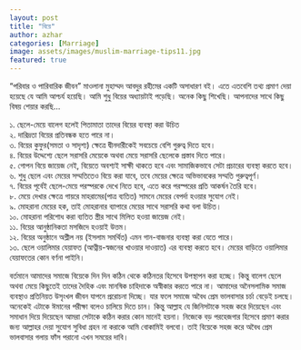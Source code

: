 ```yaml
---
layout: post
title: "বিয়ে"
author: azhar
categories: [Marriage]
image: assets/images/muslim-marriage-tips11.jpg
featured: true
---
```


“পরিবার ও পারিবারিক জীবন” মাওলানা মুহাম্মদ আবদুর রহীমের একটি অসাধারণ বই। এতে এতবেশি তথ্য প্রমাণ দেয়া হয়েছে যে আমি আশ্চর্য হয়েছি। আমি শুধু বিয়ের অধ্যায়টাই
পড়েছি। অনেক কিছু শিখেছি। আপনাদের সাথে কিছু বিষয় শেয়ার করছি…

১. ছেলে-মেয়ে বালেগ হলেই পিতামাতা তাদের বিয়ের ব্যবস্থা করা উচিত  
২. দারিদ্রতা বিয়ের প্রতিবন্ধক হতে পারে না।  
৩. বিয়ের কুফুর(সমতা ও সাদৃশ্য) ক্ষেত্রে দ্বীনদারীকেই সবচেয়ে বেশি গুরুত্ব দিতে হবে।  
৪. বিয়ের উদ্দেশ্যে ছেলে সরাসরি মেয়েকে অথবা মেয়ে সরাসরি ছেলেকে প্রস্তাব দিতে পারে।  
৫. গোপন বিয়ে জায়েজ নেই, বিয়েতে অবশ্যই সাক্ষী থাকতে হবে এবং সামাজিকভাবে সেটা প্রচারের ব্যবস্থা করতে হবে।  
৬. শুধু ছেলে এবং মেয়ের সম্মতিতেও বিয়ে করা যাবে, তবে মেয়ের ক্ষেত্রে অভিভাবকের সম্মতি গুরুত্বপূর্ণ।  
৭. বিয়ের পূর্বেই ছেলে-মেয়ে পরস্পরকে দেখে নিতে হবে, এতে করে পরস্পরের প্রতি আকর্ষন তৈরি হবে।  
৮. মেয়ে দেখার ক্ষেত্রে গায়রে মাহরামের(পাত্র ব্যতিত) সামনে মেয়ের বেপর্দা হওয়ার সুযোগ নেই।  
৯. মোহরানা মেয়ের হক, তাই মোহরানার ব্যাপারে মেয়ের সাথে সরাসরি কথা বলা উচিত।  
১০. মোহরানা পরিশোধ করা ব্যতিত স্ত্রীর সাথে মিলিত হওয়া জায়েজ নেই।  
১১. বিয়ের আনুষ্ঠানিকতা মসজিদে হওয়াই উত্তম।  
১২. বিয়ের অনুষ্ঠানে অশ্লীল নয় (ইসলাম সমর্থিত) এমন গান-বাজনার ব্যবস্থা করা যেতে পারে।  
১৩. ছেলে ওয়ালিমার যেয়াফত (আত্নীয়-স্বজনের খাওয়ার দাওয়াত) এর ব্যবস্থা করতে হবে। মেয়ের বাড়িতে ওয়ালিমার যেয়াফতের কোন বর্ণনা পাইনি।

বর্তমানে আমাদের সমাজে বিয়েকে দিন দিন কঠিন থেকে কঠিনতর হিসেবে উপস্থাপন করা হচ্ছে। কিন্তু বালেগ ছেলে অথবা মেয়ে কিছুতেই তাদের দৈহিক এবং মানষিক চাহিদাকে অস্বীকার করতে পারে না। আমাদের অনৈসলামিক সমাজ ব্যবস্থাও প্রতিনিয়ত উসৃংখল জীবন যাপনে প্ররোচনা দিচ্ছে। যার ফলে সমাজে অবৈধ প্রেম ভালবাসার চর্চা বেড়েই চলছে। অনেকেই এটাকে ঈমানের পরীক্ষা বলেও চালিয়ে দিতে চান। কিন্তু আল্লাহ যে জিনিসটাকে সহজ করে দিয়েছেন এবং সমাধান দিয়ে দিয়েছেন আমরা সেটাকে কঠিন করার কোন মানেই হয়না। নিজেকে বড় পরহেজগার হিসেবে প্রমাণ করার জন্য আল্লাহর দেয়া সুযোগ সুবিধা গ্রহন না করাকে আমি বোকামিই বলবো। তাই বিয়েকে সহজ করে অবৈধ প্রেম ভালবাসার গলায় ফাঁস পরানো এখন সময়ের দাবি।
